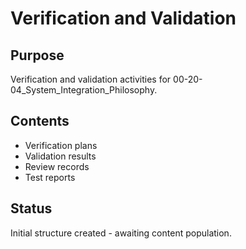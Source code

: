# Verification and Validation

## Purpose
Verification and validation activities for 00-20-04_System_Integration_Philosophy.

## Contents
- Verification plans
- Validation results
- Review records
- Test reports

## Status
Initial structure created - awaiting content population.
